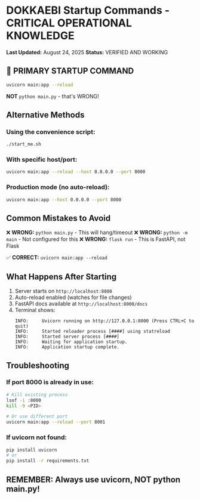 # DOKKAEBI Startup Commands - CRITICAL OPERATIONAL KNOWLEDGE

**Last Updated:** August 24, 2025
**Status:** VERIFIED AND WORKING

## 🚀 PRIMARY STARTUP COMMAND

```bash
uvicorn main:app --reload
```

**NOT** `python main.py` - that's WRONG!

## Alternative Methods

### Using the convenience script:
```bash
./start_me.sh
```

### With specific host/port:
```bash
uvicorn main:app --reload --host 0.0.0.0 --port 8000
```

### Production mode (no auto-reload):
```bash
uvicorn main:app --host 0.0.0.0 --port 8000
```

## Common Mistakes to Avoid

❌ **WRONG:** `python main.py` - This will hang/timeout
❌ **WRONG:** `python -m main` - Not configured for this
❌ **WRONG:** `flask run` - This is FastAPI, not Flask

✅ **CORRECT:** `uvicorn main:app --reload`

## What Happens After Starting

1. Server starts on `http://localhost:8000`
2. Auto-reload enabled (watches for file changes)
3. FastAPI docs available at `http://localhost:8000/docs`
4. Terminal shows:
   ```
   INFO:     Uvicorn running on http://127.0.0.1:8000 (Press CTRL+C to quit)
   INFO:     Started reloader process [####] using statreload
   INFO:     Started server process [####]
   INFO:     Waiting for application startup.
   INFO:     Application startup complete.
   ```

## Troubleshooting

### If port 8000 is already in use:
```bash
# Kill existing process
lsof -i :8000
kill -9 <PID>

# Or use different port
uvicorn main:app --reload --port 8001
```

### If uvicorn not found:
```bash
pip install uvicorn
# or
pip install -r requirements.txt
```

## REMEMBER: Always use uvicorn, NOT python main.py!